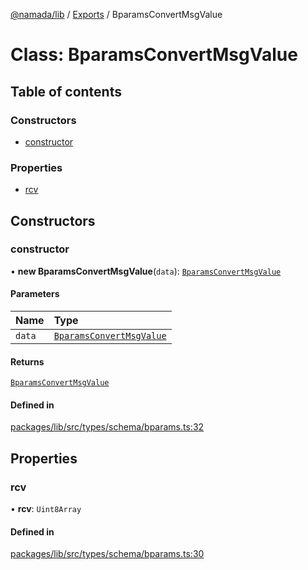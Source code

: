 [@namada/lib](../README.md) / [Exports](../modules.md) / BparamsConvertMsgValue

# Class: BparamsConvertMsgValue

## Table of contents

### Constructors

- [constructor](BparamsConvertMsgValue.md#constructor)

### Properties

- [rcv](BparamsConvertMsgValue.md#rcv)

## Constructors

### constructor

• **new BparamsConvertMsgValue**(`data`): [`BparamsConvertMsgValue`](BparamsConvertMsgValue.md)

#### Parameters

| Name | Type |
| :------ | :------ |
| `data` | [`BparamsConvertMsgValue`](BparamsConvertMsgValue.md) |

#### Returns

[`BparamsConvertMsgValue`](BparamsConvertMsgValue.md)

#### Defined in

[packages/lib/src/types/schema/bparams.ts:32](https://github.com/anoma/namada-sdkjs/blob/edf30efe7e90e48022c5a06b224e44eb58087392/packages/lib/src/types/schema/bparams.ts#L32)

## Properties

### rcv

• **rcv**: `Uint8Array`

#### Defined in

[packages/lib/src/types/schema/bparams.ts:30](https://github.com/anoma/namada-sdkjs/blob/edf30efe7e90e48022c5a06b224e44eb58087392/packages/lib/src/types/schema/bparams.ts#L30)
